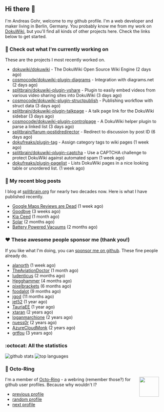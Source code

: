 ## Hi there :wave:

I'm Andreas Gohr, welcome to my github profile. I'm a web developer and maker living in Berlin, Germany. You probably know me from my work on [DokuWiki](https://github.com/splitbrain/dokuwiki), but you'll find all kinds of other projects here. Check the links below to get started.

### :hammer: Check out what I'm currently working on

These are the projects I most recently worked on.


- [dokuwiki/dokuwiki](https://github.com/dokuwiki/dokuwiki) - The DokuWiki Open Source Wiki Engine (2 days ago)
- [cosmocode/dokuwiki-plugin-diagrams](https://github.com/cosmocode/dokuwiki-plugin-diagrams) - Integration with diagrams.net (2 days ago)
- [splitbrain/dokuwiki-plugin-vshare](https://github.com/splitbrain/dokuwiki-plugin-vshare) - Plugin to easily embed videos from various video sharing sites into DokuWiki (3 days ago)
- [cosmocode/dokuwiki-plugin-structpublish](https://github.com/cosmocode/dokuwiki-plugin-structpublish) - Publishing workflow with struct data (3 days ago)
- [splitbrain/dokuwiki-plugin-talkpage](https://github.com/splitbrain/dokuwiki-plugin-talkpage) - A talk page link for the DokuWiki sidebar (3 days ago)
- [cosmocode/dokuwiki-plugin-controlpage](https://github.com/cosmocode/dokuwiki-plugin-controlpage) - A DokuWiki helper plugin to parse a linked list (3 days ago)
- [splitbrain/flarum-postidredirector](https://github.com/splitbrain/flarum-postidredirector) - Redirect to discussion by post ID (6 days ago)
- [dokufreaks/plugin-tag](https://github.com/dokufreaks/plugin-tag) - Assign category tags to wiki pages (1 week ago)
- [splitbrain/dokuwiki-plugin-captcha](https://github.com/splitbrain/dokuwiki-plugin-captcha) - Use a CAPTCHA challenge to protect DokuWiki against automated spam (1 week ago)
- [dokufreaks/plugin-pagelist](https://github.com/dokufreaks/plugin-pagelist) - Lists DokuWiki pages in a nice looking table or unordered list. (1 week ago)

### :scroll: My recent blog posts

I blog at [splitbrain.org](https://www.splitbrain.org) for nearly two decades now. Here is what I have published recently.


- [Google Maps Reviews are Dead](https://www.splitbrain.org/blog/2023-05/24-google_maps_reviews_are_dead) (1 week ago)
- [Goodbye](https://www.splitbrain.org/blog/2023-05/13-goodbye) (3 weeks ago)
- [Kia Ceed](https://www.splitbrain.org/blog/2023-04/16-kia_ceed_phev) (1 month ago)
- [Solar](https://www.splitbrain.org/blog/2023-04/04-solar) (2 months ago)
- [Battery Powered Vacuums](https://www.splitbrain.org/blog/2023-04/01-battery_powered_vacuums) (2 months ago)

### :hearts:️ These awesome people sponsor me (thank you!)

If you like what I'm doing, you can [sponsor me on github](https://github.com/sponsors/splitbrain). These fine people already do.


- [alanorth](https://github.com/alanorth) (1 week ago)
- [TheAviationDoctor](https://github.com/TheAviationDoctor) (1 month ago)
- [ludenticus](https://github.com/ludenticus) (2 months ago)
- [Hegghammer](https://github.com/Hegghammer) (4 months ago)
- [pixelbrackets](https://github.com/pixelbrackets) (6 months ago)
- [foodalot](https://github.com/foodalot) (9 months ago)
- [jgod](https://github.com/jgod) (11 months ago)
- [jet52](https://github.com/jet52) (1 year ago)
- [TauriaEE](https://github.com/TauriaEE) (1 year ago)
- [xtaran](https://github.com/xtaran) (2 years ago)
- [loganmarchione](https://github.com/loganmarchione) (2 years ago)
- [nuess0r](https://github.com/nuess0r) (2 years ago)
- [AzureCloudMonk](https://github.com/AzureCloudMonk) (2 years ago)
- [grtfou](https://github.com/grtfou) (3 years ago)

### :octocat: All the statistics

 ![github stats](https://github-readme-stats.vercel.app/api?username=splitbrain&show_icons=true&hide_title=true)
![top languages](https://github-readme-stats.vercel.app/api/top-langs/?username=splitbrain&layout=compact)


### :octopus: Octo-Ring

<img width="64" height="65" src="https://octo-ring.com/static/img/octo.png" align="right" alt="">

I'm a member of [Octo-Ring](https://octo-ring.com/) - a webring (remember those?) for github user profiles. Because why wouldn't I? 

* [previous profile](https://octo-ring.com/p/splitbrain/prev)
* [random profile](https://octo-ring.com/p/splitbrain/random)
* [next profile](https://octo-ring.com/p/splitbrain/next)

